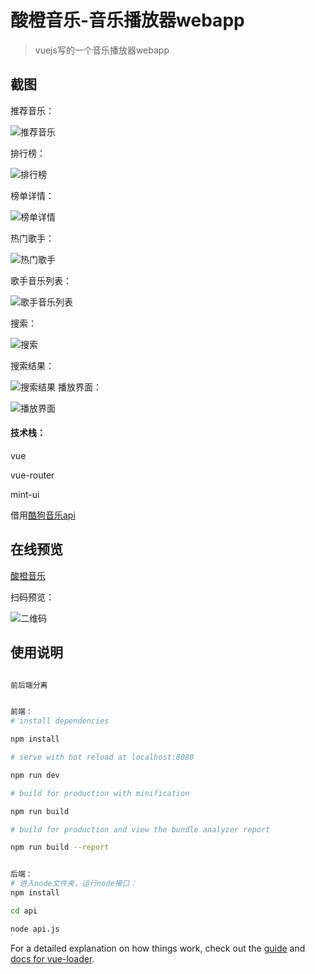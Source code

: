 # 酸橙音乐-音乐播放器webapp

> vuejs写的一个音乐播放器webapp

## 截图

推荐音乐：

![推荐音乐](./musicImg/1.PNG)

排行榜：

![排行榜](./musicImg/2.PNG)

榜单详情：

![榜单详情](./musicImg/3.PNG)

热门歌手：

![热门歌手](./musicImg/4.PNG)

歌手音乐列表：

![歌手音乐列表](./musicImg/5.PNG)

搜索：

![搜索](./musicImg/6.PNG)

搜索结果：

![搜索结果](./musicImg/7.png)
播放界面：

![播放界面](./musicImg/8.png)



#### 技术栈：

vue

vue-router

mint-ui

借用[酷狗音乐api](http://blog.yizicheng.cn/%E9%85%B7%E7%8B%97%E9%9F%B3%E4%B9%90api%E6%8E%A5%E5%8F%A3)


## 在线预览

[酸橙音乐](http://musicapp.yizicheng.cn)

扫码预览：

![二维码](./musicImg/9.png)





## 使用说明


``` bash

前后端分离


前端：
# install dependencies

npm install

# serve with hot reload at localhost:8080

npm run dev

# build for production with minification

npm run build

# build for production and view the bundle analyzer report

npm run build --report


后端：
# 进入node文件夹，运行node接口：
npm install

cd api

node api.js
```

For a detailed explanation on how things work, check out the [guide](http://vuejs-templates.github.io/webpack/) and [docs for vue-loader](http://vuejs.github.io/vue-loader).
